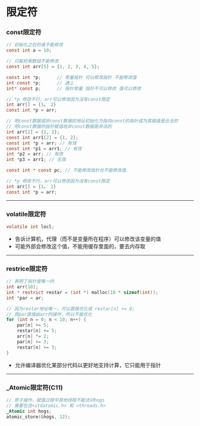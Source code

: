 # 限定符

### const限定符

```c
// 初始化之后的值不能修改
const int a = 10;  

// 只能检索数组不能修改
const int arr[5] = {1, 2, 3, 4, 5};

const int *p;	   // 常量指针 可以修改指针 不能修改值
int const *p;	   // 通上
int* const p;      // 指针常量 指针不可以修改 值可以修改

// *p 修改不行，arr可以修改因为没有const限定
int arr[] = {1， 2}
const int *p = arr;

// 吧const数据或非const数据的地址初始化为指向const的指针或为其赋值是合法的
// 吧const数据的指针赋值给非const数据是非法的
int arr[2] = {1, 2};
const int arr1[2] = {1, 2};
const int *p = arr; // 有效
const int *p1 = arr1; // 有效
int *p2 = arr; // 有效
int *p3 = arr1; // 无效

const int * const pc; // 不能修改指针也不能修改值

// *p 修改不行，arr可以修改因为没有const限定
int arr[] = {1， 2}
const int *p = arr;
```

------

### volatile限定符

```c
volatile int locl;
```

* 告诉计算机，代理（而不是变量所在程序）可以修改该变量的值
* 可能外部会修改这个值，不能用缓存里面的，要去内存取

------

### restrice限定符

```c
// 表明了指针是唯一的
int arr[10];
int * restrict restar = (int *) malloc(10 * sizeof(int));
int *par = ar;

// 因为restar地址唯一，可以直接优化成 restar[n] += 8;
// 而par直接由arr的操作，所以不能优化
for (int n = 0; n < 10; n++) {
    par[n] += 5;
    restar[n] += 5;
    arr[n] *= 2;
    par[n] += 3;
    restar[n] += 3;
}
```

* 允许编译器优化某部分代码以更好地支持计算，它只能用于指针

------

### _Atomic限定符(C11)

```c
// 原子操作，赋值过程中其他线程不能访问hogs
// 需要包含<stdatomic.h> 和 <threads.h>
_Atomic int hogs;
atomic_store(&hogs, 12);
```



